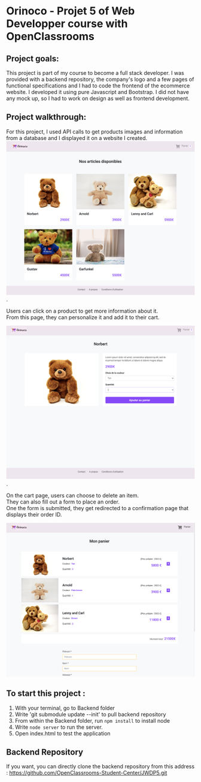 # Orinoco -  Projet 5 of Web Developper course with OpenClassrooms

## Project goals:

This project is part of my course to become a full stack developer. I was provided with a backend repository, the company's logo and a few pages of functional specifications and I had to code the frontend of the ecommerce website. I developed it using pure Javascript and Bootstrap. I did not have any mock up, so I had to work on design as well as frontend development. 

## Project walkthrough:

For this project, I used API calls to get products images and information from a database and I displayed it on a website I created. 
![website](/images/readme/1.png).   
  
  Users can click on a product to get more information about it.  
  From this page, they can personalize it and add it to their cart.   
  
![website](/images/readme/2.png).  
  
On the cart page, users can choose to delete an item.  
They can also fill out a form to place an order.   
One the form is submitted, they get redirected to a confirmation page that displays their order ID. 
  
   ![website](/images/readme/3.png)


## To start this project :

1. With your terminal, go to Backend folder
2. Write 'git submodule update --init' to pull backend repository
3. From within the Backend folder, run `npm install` to install node
4. Write `node server` to run the server. 
5. Open index.html to test the application


## Backend Repository
If you want, you can directly clone the backend repository from this address : 
https://github.com/OpenClassrooms-Student-Center/JWDP5.git



